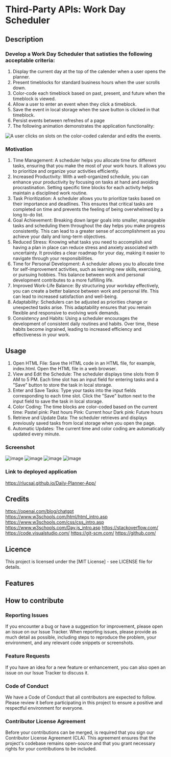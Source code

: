 # Third-Party APIs: Work Day Scheduler

## Description 

### Develop a Work Day Scheduler that satisties the following  acceptable criteria:
1. Display the current day at the top of the calender when a user opens the planner.
2. Present timeblocks for standard business hours when the user scrolls down.
3. Color-code each timeblock based on past, present, and future when the timeblock is viewed.
4. Allow a user to enter an event when they click a timeblock.
5. Save the event in local storage when the save button is clicked in that timeblock.
6. Persist events between refreshes of a page
7. The following animation demonstrates the application functionality:

![A user clicks on slots on the color-coded calendar and edits the events.](./images/05-third-party-apis-homework-demo.gif)

### Motivation 

1. Time Management: A scheduler helps you allocate time for different tasks, ensuring that you make the most of your work hours. It allows you to prioritize and organize your activities efficiently.
2. Increased Productivity: With a well-organized schedule, you can enhance your productivity by focusing on tasks at hand and avoiding procrastination. Setting specific time blocks for each activity helps maintain a disciplined work routine.
3. Task Prioritization: A scheduler allows you to prioritize tasks based on their importance and deadlines. This ensures that critical tasks are completed on time and prevents the feeling of being overwhelmed by a long to-do list.
4. Goal Achievement: Breaking down larger goals into smaller, manageable tasks and scheduling them throughout the day helps you make progress consistently. This can lead to a greater sense of accomplishment as you achieve your daily and long-term objectives.
5. Reduced Stress: Knowing what tasks you need to accomplish and having a plan in place can reduce stress and anxiety associated with uncertainty. It provides a clear roadmap for your day, making it easier to navigate through your responsibilities.
6. Time for Personal Development: A scheduler allows you to allocate time for self-improvement activities, such as learning new skills, exercising, or pursuing hobbies. This balance between work and personal development contributes to a more fulfilling life.
7. Improved Work-Life Balance: By structuring your workday effectively, you can create a better balance between work and personal life. This can lead to increased satisfaction and well-being.
8. Adaptability: Schedulers can be adjusted as priorities change or unexpected tasks arise. This adaptability ensures that you remain flexible and responsive to evolving work demands.
9. Consistency and Habits: Using a scheduler encourages the development of consistent daily routines and habits. Over time, these habits become ingrained, leading to increased efficiency and effectiveness in your work.

## Usage

1. Open HTML File:
Save the HTML code in an HTML file, for example, index.html.
Open the HTML file in a web browser.
2. View and Edit the Schedule:
The scheduler displays time slots from 9 AM to 5 PM.
Each time slot has an input field for entering tasks and a "Save" button to store the task in local storage.
3. Enter and Save Tasks:
Type your tasks into the input fields corresponding to each time slot.
Click the "Save" button next to the input field to save the task in local storage.
4. Color Coding:
The time blocks are color-coded based on the current time:
Pastel pink: Past hours
Pink: Current hour
Dark pink: Future hours
5. Retrieve and Update Data:
The scheduler retrieves and displays previously saved tasks from local storage when you open the page.
6. Automatic Updates:
The current time and color coding are automatically updated every minute.

### Screenshot
![image](https://github.com/RlucSal/Daily-Planner-App/assets/145674108/3df68633-29a5-4b56-a27a-0abed105a342)
![image](https://github.com/RlucSal/Daily-Planner-App/assets/145674108/ee236c2f-0a40-48f7-a8a3-061b2d387ac2)
![image](https://github.com/RlucSal/Daily-Planner-App/assets/145674108/03c40aac-186f-4142-af3f-3e65985023c6)
![image](https://github.com/RlucSal/Daily-Planner-App/assets/145674108/0e425d43-cda9-4393-b535-24e2523750fd)

### Link to deployed application

https://rlucsal.github.io/Daily-Planner-App/

## Credits

https://openai.com/blog/chatgpt
https://www.w3schools.com/html/html_intro.asp
https://www.w3schools.com/css/css_intro.asp
https://www.w3schools.com/Day.js_intro.asp
https://stackoverflow.com/
https://code.visualstudio.com/
https://git-scm.com/
https://github.com/

## Licence
This project is licensed under the [MIT License] - see LICENSE file for details.

## Features

## How to contribute
### Reporting Issues
If you encounter a bug or have a suggestion for improvement, please open an issue on our Issue Tracker. When reporting issues, please provide as much detail as possible, including steps to reproduce the problem, your environment, and any relevant code snippets or screenshots.

### Feature Requests
If you have an idea for a new feature or enhancement, you can also open an issue on our Issue Tracker to discuss it.
   
### Code of Conduct
We have a Code of Conduct that all contributors are expected to follow. Please review it before participating in this project to ensure a positive and respectful environment for everyone.

### Contributor License Agreement
Before your contributions can be merged, is required that you sign our Contributor License Agreement (CLA). This agreement ensures that the project's codebase remains open-source and that you grant necessary rights for your contributions to be included.

















